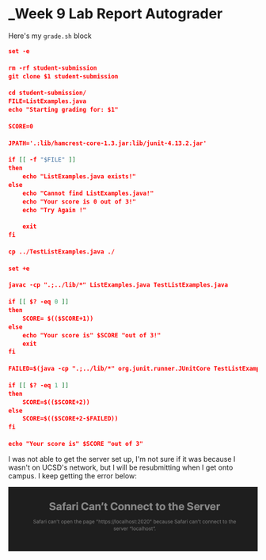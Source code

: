 <h1>_Week 9 Lab Report Autograder</h1>

Here's my `grade.sh` block

```json
set -e

rm -rf student-submission
git clone $1 student-submission

cd student-submission/
FILE=ListExamples.java
echo "Starting grading for: $1"

SCORE=0

JPATH='.:lib/hamcrest-core-1.3.jar:lib/junit-4.13.2.jar'

if [[ -f "$FILE" ]]
then
    echo "ListExamples.java exists!"
else
    echo "Cannot find ListExamples.java!"
    echo "Your score is 0 out of 3!"
    echo "Try Again !"

    exit
fi

cp ../TestListExamples.java ./

set +e

javac -cp ".;../lib/*" ListExamples.java TestListExamples.java

if [[ $? -eq 0 ]]
then
    SCORE= $(($SCORE+1))
else
    echo "Your score is" $SCORE "out of 3!"
    exit
fi

FAILED=$(java -cp ".;../lib/*" org.junit.runner.JUnitCore TestListExamples | grep -oP "(?<=,  Failures: )[0-9]+")

if [[ $? -eq 1 ]]
then
    SCORE=$(($SCORE+2))
else
    SCORE=$(($SCORE+2-$FAILED))
fi

echo "Your score is" $SCORE "out of 3"
```

I was not able to get the server set up, I'm not sure if it was because I wasn't on UCSD's network, but I will be resubmitting when I get onto campus. I keep getting the error below:

![Image](lab-images/week9_1.png)
